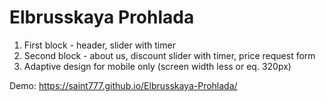# Elbrusskaya Prohlada

1) First block - header, slider with timer
2) Second block - about us, discount slider with timer, price request form
3) Adaptive design for mobile only (screen width less or eq. 320px)

Demo: https://saint777.github.io/Elbrusskaya-Prohlada/
